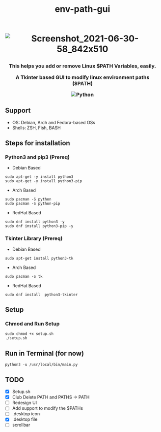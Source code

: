<h1 align="center">env-path-gui<br><br>

![Screenshot_2021-06-30-58_842x510](https://user-images.githubusercontent.com/54891285/123993164-d7704a80-d9e9-11eb-88df-3d2d1eeb7743.png)

</h1>

<h3 align="center">

<p align='center'>This helps you add or remove Linux $PATH Variables, easily.</p>
<p align='center'>A Tkinter based GUI to modify linux environment paths ($PATH)</p>

![Python](https://img.shields.io/badge/-python-333333?style=flat-square&logo=python)  


</h3>

## Support
- OS: Debian, Arch and Fedora-based OSs
- Shells: ZSH, Fish, BASH

## Steps for installation

### Python3 and pip3 (Prereq)

- Debian Based
```
sudo apt-get -y install python3
sudo apt-get -y install python3-pip
```

- Arch Based
```
sudo pacman -S python
sudo pacman -S python-pip
```

- RedHat Based
```
sudo dnf install python3 -y
sudo dnf install python3-pip -y
```


### Tkinter Library (Prereq)

- Debian Based
```
sudo apt-get install python3-tk
```

- Arch Based
```
sudo pacman -S tk
```

- RedHat Based
```
sudo dnf install  python3-tkinter
```

## Setup
### Chmod and Run Setup
```
sudo chmod +x setup.sh
./setup.sh
```

## Run in Terminal (for now)
```
python3 -u /usr/local/bin/main.py
```

## TODO
- [x] Setup.sh
- [x] Club Delete PATH and PATHS -> PATH
- [ ] Redesign UI
- [ ] Add support to modify the $PATHs
- [ ] .desktop icon
- [x] .desktop file
- [ ] scrollbar
